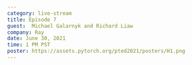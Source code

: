 ```yaml
---
category: live-stream
title: Episode 7
guest:  Michael Galarnyk and Richard Liaw
company: Ray
date: June 30, 2021
time: 1 PM PST
poster: https://assets.pytorch.org/pted2021/posters/H1.png
---
```

